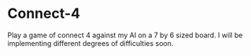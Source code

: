 # Connect-4
Play a game of connect 4 against my AI on a 7 by 6 sized board. I will be implementing different degrees of difficulties soon.  
